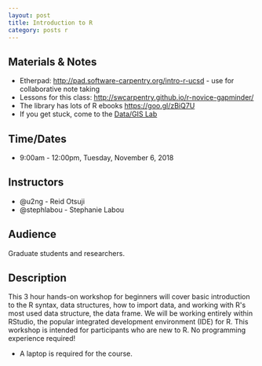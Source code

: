 ```yaml
---
layout: post
title: Introduction to R
category: posts r
---
```


## Materials & Notes

* Etherpad: <http://pad.software-carpentry.org/intro-r-ucsd> - use for collaborative note taking
* Lessons for this class: <http://swcarpentry.github.io/r-novice-gapminder/>
* The library has lots of R ebooks <https://goo.gl/zBiQ7U>
* If you get stuck, come to the [Data/GIS Lab](http://ucsd.libguides.com/data-gis-lab)

## Time/Dates

* 9:00am - 12:00pm, Tuesday, November 6, 2018

## Instructors

* @u2ng - Reid Otsuji
* @stephlabou - Stephanie Labou  

## Audience

Graduate students and researchers.

## Description

This 3 hour hands-on workshop for beginners will cover basic introduction to the R syntax, data structures, how to import data, and working with R's most used data structure, the data frame. We will be working entirely within RStudio, the popular integrated development environment (IDE) for R. This workshop is intended for participants who are new to R. No programming experience required! 

* A laptop is required for the course.  

